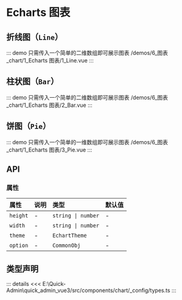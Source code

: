 # Echarts 图表




## 折线图（`Line`）
::: demo 只需传入一个简单的二维数组即可展示图表
/demos/6_图表_chart/1_Echarts 图表/1_Line.vue
:::


## 柱状图（`Bar`）
::: demo 只需传入一个简单的二维数组即可展示图表
/demos/6_图表_chart/1_Echarts 图表/2_Bar.vue
:::


## 饼图（`Pie`）
::: demo 只需传入一个简单的一维数组即可展示图表
/demos/6_图表_chart/1_Echarts 图表/3_Pie.vue
:::



## API

### 属性

|属性|说明|类型|默认值|
|:---|:---|:---|:---|
|`height`|-|`string \| number`|-|
|`width`|-|`string \| number`|-|
|`theme`|-|`EchartTheme`|-|
|`option`|-|`CommonObj`|-|





## 类型声明
::: details
<<< E:\Quick-Admin\quick_admin_vue3/src/components/chart/_config/types.ts
:::  


